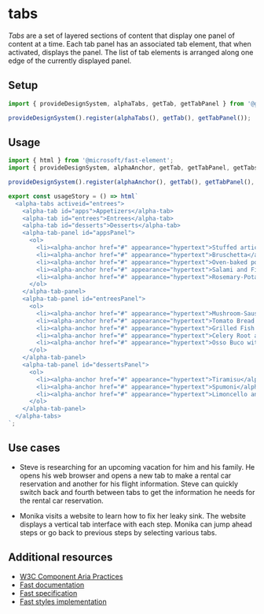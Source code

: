 # tabs

_Tabs_ are a set of layered sections of content that display one panel of content at a time. Each tab panel has an associated tab element, that when activated, displays the panel. The list of tab elements is arranged along one edge of the currently displayed panel.

## Setup

```ts
import { provideDesignSystem, alphaTabs, getTab, getTabPanel } from '@genesislcap/alpha-design-system';

provideDesignSystem().register(alphaTabs(), getTab(), getTabPanel());
```

## Usage

```js preview-story
import { html } from '@microsoft/fast-element';
import { provideDesignSystem, alphaAnchor, getTab, getTabPanel, getTabs } from '@genesislcap/alpha-design-system';

provideDesignSystem().register(alphaAnchor(), getTab(), getTabPanel(), getTabs());

export const usageStory = () => html`
  <alpha-tabs activeid="entrees">
    <alpha-tab id="apps">Appetizers</alpha-tab>
    <alpha-tab id="entrees">Entrees</alpha-tab>
    <alpha-tab id="desserts">Desserts</alpha-tab>
    <alpha-tab-panel id="appsPanel">
      <ol>
        <li><alpha-anchor href="#" appearance="hypertext">Stuffed artichokes</alpha-anchor></li>
        <li><alpha-anchor href="#" appearance="hypertext">Bruschetta</alpha-anchor></li>
        <li><alpha-anchor href="#" appearance="hypertext">Oven-baked polenta</alpha-anchor></li>
        <li><alpha-anchor href="#" appearance="hypertext">Salami and Fig Crostini with Ricotta</alpha-anchor></li>
        <li><alpha-anchor href="#" appearance="hypertext">Rosemary-Potato Focaccia with Goat Cheese</alpha-anchor></li>
      </ol>
    </alpha-tab-panel>
    <alpha-tab-panel id="entreesPanel">
      <ol>
        <li><alpha-anchor href="#" appearance="hypertext">Mushroom-Sausage Ragù</alpha-anchor></li>
        <li><alpha-anchor href="#" appearance="hypertext">Tomato Bread Soup with Steamed Mussels</alpha-anchor></li>
        <li><alpha-anchor href="#" appearance="hypertext">Grilled Fish with Artichoke Caponata</alpha-anchor></li>
        <li><alpha-anchor href="#" appearance="hypertext">Celery Root and Mushroom Lasagna</alpha-anchor></li>
        <li><alpha-anchor href="#" appearance="hypertext">Osso Buco with Citrus Gremolata</alpha-anchor></li>
      </ol>
    </alpha-tab-panel>
    <alpha-tab-panel id="dessertsPanel">
      <ol>
        <li><alpha-anchor href="#" appearance="hypertext">Tiramisu</alpha-anchor></li>
        <li><alpha-anchor href="#" appearance="hypertext">Spumoni</alpha-anchor></li>
        <li><alpha-anchor href="#" appearance="hypertext">Limoncello and Ice Cream with Biscotti</alpha-anchor></li>
      </ol>
    </alpha-tab-panel>
  </alpha-tabs>
`;
```

## Use cases

- Steve is researching for an upcoming vacation for him and his family. He opens his web browser and opens a new tab to make a rental car reservation and another for his flight information. Steve can quickly switch back and fourth between tabs to get the information he needs for the rental car reservation.

- Monika visits a website to learn how to fix her leaky sink. The website displays a vertical tab interface with each step. Monika can jump ahead steps or go back to previous steps by selecting various tabs.

## Additional resources

- [W3C Component Aria Practices](https://w3c.github.io/aria-practices/#tabpanel)
- [Fast documentation](https://github.com/microsoft/fast/blob/master/packages/web-components/fast-foundation/src/tabs/README.md)
- [Fast specification](https://github.com/microsoft/fast/blob/master/packages/web-components/fast-foundation/src/tabs/tabs.spec.md)
- [Fast styles implementation](https://github.com/microsoft/fast/blob/master/packages/web-components/fast-components/src/tabs/tabs.styles.ts)
